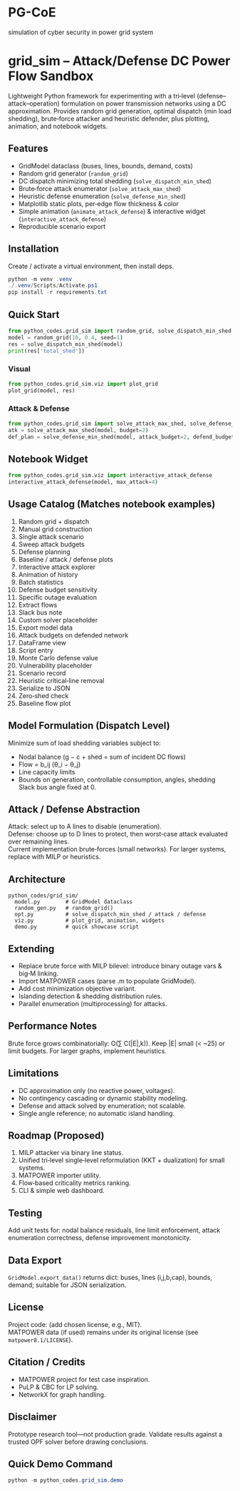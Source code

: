 # PG-CoE
simulation of cyber security in power grid system

# grid_sim – Attack/Defense DC Power Flow Sandbox

Lightweight Python framework for experimenting with a tri‑level (defense–attack–operation) formulation on power transmission networks using a DC approximation. Provides random grid generation, optimal dispatch (min load shedding), brute‑force attacker and heuristic defender, plus plotting, animation, and notebook widgets.

## Features
- GridModel dataclass (buses, lines, bounds, demand, costs)
- Random grid generator (`random_grid`)
- DC dispatch minimizing total shedding (`solve_dispatch_min_shed`)
- Brute‑force attack enumerator (`solve_attack_max_shed`)
- Heuristic defense enumeration (`solve_defense_min_shed`)
- Matplotlib static plots, per‑edge flow thickness & color
- Simple animation (`animate_attack_defense`) & interactive widget (`interactive_attack_defense`)
- Reproducible scenario export

## Installation
Create / activate a virtual environment, then install deps.
```powershell
python -m venv .venv
./.venv/Scripts/Activate.ps1
pip install -r requirements.txt
```

## Quick Start
```python
from python_codes.grid_sim import random_grid, solve_dispatch_min_shed
model = random_grid(10, 0.4, seed=1)
res = solve_dispatch_min_shed(model)
print(res['total_shed'])
```

### Visual
```python
from python_codes.grid_sim.viz import plot_grid
plot_grid(model, res)
```

### Attack & Defense
```python
from python_codes.grid_sim import solve_attack_max_shed, solve_defense_min_shed
atk = solve_attack_max_shed(model, budget=2)
def_plan = solve_defense_min_shed(model, attack_budget=2, defend_budget=2)
```

## Notebook Widget
```python
from python_codes.grid_sim.viz import interactive_attack_defense
interactive_attack_defense(model, max_attack=4)
```

## Usage Catalog (Matches notebook examples)
1. Random grid + dispatch  
2. Manual grid construction  
3. Single attack scenario  
4. Sweep attack budgets  
5. Defense planning  
6. Baseline / attack / defense plots  
7. Interactive attack explorer  
8. Animation of history  
9. Batch statistics  
10. Defense budget sensitivity  
11. Specific outage evaluation  
12. Extract flows  
13. Slack bus note  
14. Custom solver placeholder  
15. Export model data  
16. Attack budgets on defended network  
17. DataFrame view  
18. Script entry  
19. Monte Carlo defense value  
20. Vulnerability placeholder  
21. Scenario record  
22. Heuristic critical‑line removal  
23. Serialize to JSON  
24. Zero‑shed check  
25. Baseline flow plot  

## Model Formulation (Dispatch Level)
Minimize sum of load shedding variables subject to:  
- Nodal balance (g − c + shed = sum of incident DC flows)  
- Flow = b_ij (θ_i − θ_j)  
- Line capacity limits  
- Bounds on generation, controllable consumption, angles, shedding  
Slack bus angle fixed at 0.

## Attack / Defense Abstraction
Attack: select up to A lines to disable (enumeration).  
Defense: choose up to D lines to protect, then worst‑case attack evaluated over remaining lines.  
Current implementation brute‑forces (small networks). For larger systems, replace with MILP or heuristics.

## Architecture
```
python_codes/grid_sim/
  model.py        # GridModel dataclass
  random_gen.py   # random_grid()
  opt.py          # solve_dispatch_min_shed / attack / defense
  viz.py          # plot_grid, animation, widgets
  demo.py         # quick showcase script
```

## Extending
- Replace brute force with MILP bilevel: introduce binary outage vars & big‑M linking.
- Import MATPOWER cases (parse .m to populate GridModel).
- Add cost minimization objective variant.
- Islanding detection & shedding distribution rules.
- Parallel enumeration (multiprocessing) for attacks.

## Performance Notes
Brute force grows combinatorially: O(∑ C(|E|,k)). Keep |E| small (< ~25) or limit budgets. For larger graphs, implement heuristics.

## Limitations
- DC approximation only (no reactive power, voltages).
- No contingency cascading or dynamic stability modeling.
- Defense and attack solved by enumeration; not scalable.
- Single angle reference; no automatic island handling.

## Roadmap (Proposed)
1. MILP attacker via binary line status.
2. Unified tri‑level single‑level reformulation (KKT + dualization) for small systems.
3. MATPOWER importer utility.
4. Flow‑based criticality metrics ranking.
5. CLI & simple web dashboard.

## Testing
Add unit tests for: nodal balance residuals, line limit enforcement, attack enumeration correctness, defense improvement monotonicity.

## Data Export
`GridModel.export_data()` returns dict: buses, lines (i,j,b,cap), bounds, demand; suitable for JSON serialization.

## License
Project code: (add chosen license, e.g., MIT).  
MATPOWER data (if used) remains under its original license (see `matpower8.1/LICENSE`).

## Citation / Credits
- MATPOWER project for test case inspiration.  
- PuLP & CBC for LP solving.  
- NetworkX for graph handling.

## Disclaimer
Prototype research tool—not production grade. Validate results against a trusted OPF solver before drawing conclusions.

## Quick Demo Command
```powershell
python -m python_codes.grid_sim.demo
```

